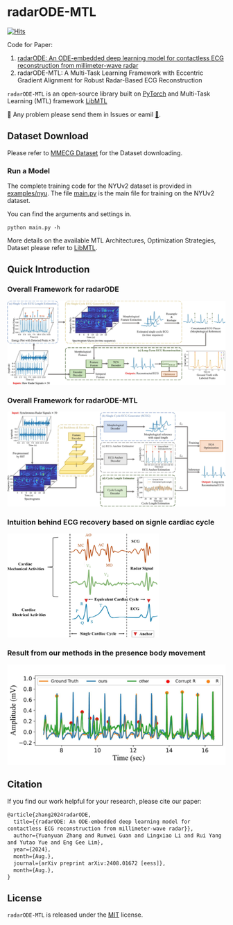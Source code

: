 # radarODE-MTL
[![Hits](https://hits.seeyoufarm.com/api/count/incr/badge.svg?url=https%3A%2F%2Fgithub.com%2Famazing0844%2FradarODE-MTL&count_bg=%2379C83D&title_bg=%23555555&icon=&icon_color=%23E7E7E7&title=vistors&edge_flat=false)](https://hits.seeyoufarm.com)

Code for Paper: 

1. [radarODE: An ODE-embedded deep learning model for contactless ECG reconstruction from millimeter-wave radar](https://arxiv.org/abs/2408.01672)
2. radarODE-MTL: A Multi-Task Learning Framework with Eccentric Gradient Alignment for Robust Radar-Based ECG Reconstruction

``radarODE-MTL`` is an open-source library built on [PyTorch](https://pytorch.org/) and Multi-Task Learning (MTL) framework [LibMTL](https://github.com/median-research-group/LibMTL)

:partying_face: Any problem please send them in Issues or eamil [:email:](yuanyuan.zhang16@student.xjtlu.edu.cn).

## Dataset Download
Please refer to [MMECG Dataset](https://github.com/jinbochen0823/RCG2ECG) for the Dataset downloading.

### Run a Model

The complete training code for the NYUv2 dataset is provided in [examples/nyu](./examples/nyu). The file [main.py](./examples/nyu/main.py) is the main file for training on the NYUv2 dataset.

You can find the arguments and settings in.

```shell
python main.py -h
```

More details on the available MTL Architectures, Optimization Strategies, Dataset please refer to [LibMTL](https://github.com/median-research-group/LibMTL).
<!-- ## Contributor

``LibMTL`` is developed and maintained by [Baijiong Lin](https://baijiong-lin.github.io). -->


## Quick Introduction
### Overall Framework for radarODE
<img src='image/radarODE.jpg' width=700>

### Overall Framework for radarODE-MTL
<img src='image/radarODE_MTL.jpg' width=700>

### Intuition behind ECG recovery based on signle cardiac cycle
<img src='image/scg_ecg.jpg' width=350>

### Result from our methods in the presence body movement
<img src='image/result.jpg' width=700>

## Citation

If you find our work helpful for your research, please cite our paper:
```
@article{zhang2024radarODE,
  title={{radarODE: An ODE-embedded deep learning model for contactless ECG reconstruction from millimeter-wave radar}}, 
  author={Yuanyuan Zhang and Runwei Guan and Lingxiao Li and Rui Yang and Yutao Yue and Eng Gee Lim},
  year={2024},
  month={Aug.},
  journal={arXiv preprint arXiv:2408.01672 [eess]},
  month={Aug.},
}
```

## License

``radarODE-MTL`` is released under the [MIT](./LICENSE) license.